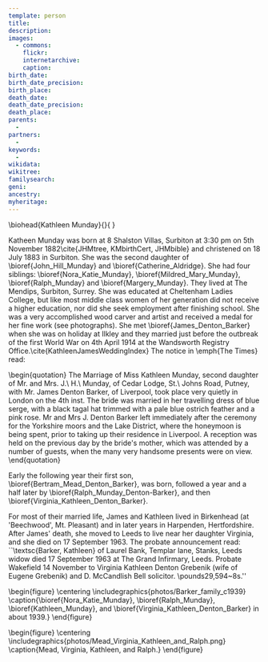```yaml
---
template: person
title:
description:
images:
  - commons: 
    flickr: 
    internetarchive: 
    caption: 
birth_date: 
birth_date_precision: 
birth_place: 
death_date: 
death_date_precision: 
death_place: 
parents:
  - 
partners:
  - 
keywords:
  - 
wikidata: 
wikitree: 
familysearch: 
geni: 
ancestry: 
myheritage: 
---
```

\biohead{Kathleen Munday}{}{ }

Katheen Munday was born at 8 Shalston Villas, Surbiton at 3:30 pm on 5th November 1882\cite{JHMtree, KMbirthCert, JHMbible} and christened on 18 July 1883 in Surbiton. She was the second daughter of \bioref{John_Hill_Munday} and \bioref{Catherine_Aldridge}. She had four siblings: \bioref{Nora_Katie_Munday}, \bioref{Mildred_Mary_Munday}, \bioref{Ralph_Munday} and \bioref{Margery_Munday}.
They lived at The Mendips, Surbiton, Surrey.  She was educated at Cheltenham Ladies College, but like most middle class women of her generation did not receive a higher education, nor did she seek employment after finishing school. She was a very accomplished wood carver and artist and received a medal for her fine work (see photographs). She met \bioref{James_Denton_Barker} when she was on holiday at Ilkley and they married just before the outbreak of the first World War on 4th April 1914 at the Wandsworth Registry Office.\cite{KathleenJamesWeddingIndex} The notice in \emph{The Times} read:

\begin{quotation}
The Marriage of Miss Kathleen Munday, second daughter of Mr. and Mrs. J.\ H.\ Munday, of Cedar Lodge, St.\ Johns Road, Putney, with Mr. James Denton Barker, of Liverpool, took place very quietly in London on the 4th inst. The bride was married in her travelling dress of blue serge, with a black tagal hat trimmed with a pale blue ostrich feather and a pink rose. Mr and Mrs J. Denton Barker left immediately after the ceremony for the Yorkshire moors and the Lake District, where the honeymoon is being spent, prior to taking up their residence in Liverpool. A reception was held on the previous day by the bride's mother, which was attended by a number of guests, when the many very handsome presents were on view.
\end{quotation}

Early the following year their first son, \bioref{Bertram_Mead_Denton_Barker}, was born,
followed a year and a half later by \bioref{Ralph_Munday_Denton-Barker},
and then \bioref{Virginia_Kathleen_Denton_Barker}.

For most of their married life, James and Kathleen lived in Birkenhead (at 'Beechwood', Mt. Pleasant) and in later years in Harpenden, Hertfordshire. After James' death, she moved to Leeds to live near her daughter Virginia, and she died on 17 September 1963. The probate announcement read: ``\textsc{Barker, Kathleen} of Laurel Bank, Templar lane, Stanks, Leeds widow died 17 September 1963 at The Grand Infirmary, Leeds. Probate Wakefield 14 November to Virginia Kathleen Denton Grebenik (wife of Eugene Grebenik) and D. McCandlish Bell solicitor. \pounds29,594~8s.''

\begin{figure}
\centering
\includegraphics{photos/Barker_family_c1939}
\caption{\bioref{Nora_Katie_Munday}, \bioref{Ralph_Munday}, \bioref{Kathleen_Munday}, and \bioref{Virginia_Kathleen_Denton_Barker} in about 1939.}
\end{figure}

\begin{figure}
\centering
\includegraphics{photos/Mead_Virginia_Kathleen_and_Ralph.png}
\caption{Mead, Virginia, Kathleen, and Ralph.}
\end{figure}

